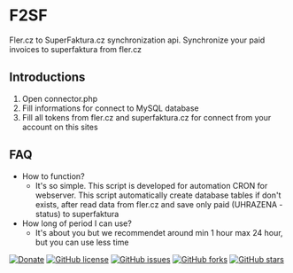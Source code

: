 # F2SF
Fler.cz to SuperFaktura.cz synchronization api. Synchronize your paid invoices to superfaktura from fler.cz 

## Introductions

1) Open connector.php
2) Fill informations for connect to MySQL database
3) Fill all tokens from fler.cz and superfaktura.cz for connect from your account on this sites

## FAQ
* How to function?
	* It's so simple. This script is developed for automation CRON for webserver. This script automatically create database tables if don't exists, after read data from fler.cz and save only paid (UHRAZENA - status) to superfaktura
* How long of period I can use?
	* It's about you but we recommendet around min 1 hour max 24 hour, but you can use less time


[![Donate](https://img.shields.io/badge/Donate-PayPal-red.svg?style=plastic)](https://www.paypal.com/cgi-bin/webscr?cmd=_s-xclick&hosted_button_id=U6FBLZZHWRS3J) [![GitHub license](https://img.shields.io/github/license/KubisGroup/F2SF.svg?style=plastic)](https://github.com/KubisGroup/F2SF/blob/master/LICENSE) [![GitHub issues](https://img.shields.io/github/issues/KubisGroup/F2SF.svg?style=plastic)](https://github.com/KubisGroup/F2SF/issues) [![GitHub forks](https://img.shields.io/github/forks/KubisGroup/F2SF.svg?style=plastic)](https://github.com/KubisGroup/F2SF/network) [![GitHub stars](https://img.shields.io/github/stars/KubisGroup/F2SF.svg?style=plastic)](https://github.com/KubisGroup/F2SF/stargazers) 